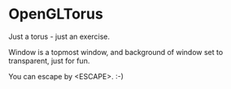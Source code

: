 # OpenGLTorus
Just a torus - just an exercise.

Window is a topmost window, and background of window set to transparent, just for fun.

You can escape by \<ESCAPE>. :-) 
